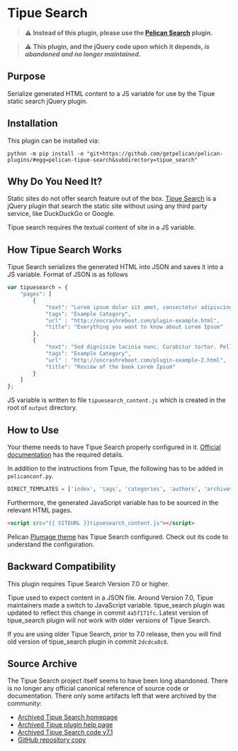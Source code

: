 Tipue Search
============

> :warning: **Instead of this plugin, please use the [Pelican Search](https://github.com/pelican-plugins/search) plugin.**

> :warning: **This plugin, and the jQuery code upon which it depends, _is abandoned and no longer maintained_.**


Purpose
-------

Serialize generated HTML content to a JS variable for use by the Tipue static search jQuery plugin.


Installation
------------

This plugin can be installed via:

    python -m pip install -e "git+https://github.com/getpelican/pelican-plugins/#egg=pelican-tipue-search&subdirectory=tipue_search"


Why Do You Need It?
-------------------

Static sites do not offer search feature out of the box. [Tipue Search](https://web.archive.org/web/20200703134724/https://tipue.com/search/)
is a jQuery plugin that search the static site without using any third party service, like DuckDuckGo or Google.

Tipue search requires the textual content of site in a JS variable.


How Tipue Search Works
----------------------

Tipue Search serializes the generated HTML into JSON and saves it into a JS variable. Format of JSON is as follows

```javascript
var tipuesearch = {
    "pages": [
        {
            "text": "Lorem ipsum dolor sit amet, consectetur adipiscing elit. Integer nec odio. Praesent libero. Sed cursus ante dapibus diam. Sed nisi. Nulla quis sem at nibh elementum imperdiet. Duis sagittis ipsum. Praesent mauris. Fusce nec tellus sed augue semper porta. Mauris massa. Vestibulum lacinia arcu eget nulla. Class aptent taciti sociosqu ad litora torquent per conubia nostra, per inceptos himenaeos. Curabitur sodales ligula in libero.",
            "tags": "Example Category",
            "url" : "http://oncrashreboot.com/plugin-example.html",
            "title": "Everything you want to know about Lorem Ipsum"
        },
        {
            "text": "Sed dignissim lacinia nunc. Curabitur tortor. Pellentesque nibh. Aenean quam. In scelerisque sem at dolor. Maecenas mattis. Sed convallis tristique sem. Proin ut ligula vel nunc egestas porttitor. Morbi lectus risus, iaculis vel, suscipit quis, luctus non, massa. Fusce ac turpis quis ligula lacinia aliquet. Mauris ipsum. Nulla metus metus, ullamcorper vel, tincidunt sed, euismod in, nibh.",
            "tags": "Example Category",
            "url" : "http://oncrashreboot.com/plugin-example-2.html",
            "title": "Review of the book Lorem Ipsum"
        }
    ]
};
```

JS variable is written to file `tipuesearch_content.js` which is created in the root of `output` directory.


How to Use
----------

Your theme needs to have Tipue Search properly configured in it. [Official documentation](https://web.archive.org/web/20200703134724/https://tipue.com/search/help/) has the required details.

In addition to the instructions from Tipue, the following has to be added in `pelicanconf.py`.

```python
DIRECT_TEMPLATES = ['index', 'tags', 'categories', 'authors', 'archives', 'search']
```

Furthermore, the generated JavaScript variable has to be sourced in the relevant HTML pages.

```html
<script src="{{ SITEURL }}tipuesearch_content.js"></script>
```

Pelican [Plumage theme](https://github.com/kdeldycke/plumage) has Tipue Search configured. Check out its code to understand the configuration.


Backward Compatibility
----------------------

This plugin requires Tipue Search Version 7.0 or higher.

Tipue used to expect content in a JSON file. Around Version 7.0, Tipue maintainers made a switch to JavaScript variable. tipue_search plugin was updated to reflect this change in commit `4a5f171fc`. Latest version of tipue_search plugin will not work with older versions of Tipue Search.

If you are using older Tipue Search, prior to 7.0 release, then you will find old version of tipue_search plugin in commit `2dcdca8c8`.


Source Archive
--------------

The Tipue Search project itself seems to have been long abandoned. There is no
longer any official canonical reference of source code or documentation. There
only some artifacts left that were archived by the community:

* [Archived Tipue Search homepage](https://web.archive.org/web/20200703134724/https://tipue.com/search/)
* [Archived Tipue plugin help page](https://web.archive.org/web/20200703134724/https://tipue.com/search/help/)
* [Archived Tipue Search code v7.1](https://web.archive.org/web/20200703134724/https://www.tipue.com/search/tipuesearch.zip)
* [GitHub repository copy](https://notabug.org/jorgesumle/Tipue-Search)
